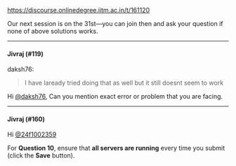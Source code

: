 https://discourse.onlinedegree.iitm.ac.in/t/161120

Our next session is on the 31st—you can join then and ask your question if none of above solutions works.</p><hr>

<h4>Jivraj (#119)</h4>
<aside class="quote group-ds-students" data-post="112" data-topic="161120" data-username="daksh76">
<div class="title">
<div class="quote-controls"></div>
 daksh76:</div>
<blockquote>
<p>I have laready tried doing that as well but it still doesnt seem to work</p>
</blockquote>
</aside>
<p>Hi <a class="mention" href="/u/daksh76">@daksh76</a>, Can you mention exact error or problem that you are facing.</p><hr>

<h4>Jivraj (#160)</h4>
<p>Hi <a class="mention" href="/u/24f1002359">@24f1002359</a></p>
<p>For <strong>Question 10</strong>, ensure that <strong>all servers are running</strong> every time you submit (click the <strong>Save</strong> button).